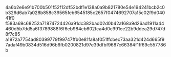 4a6b2e6e91b700b501f52f12df52bdf1e138a0a9b821780e54e194241bcb2c0b326d6ab7a028b858c39565feb6545185c2657f0474692707a15c02f9d04041f0
f583a69c68252a71874724426a91dc382bad02d0b42a168a9d26ad1911a44460d5b7dd5a6f3789888f6f6eb984cb602fca4d0c991ee22b9ddea29d747d8f7c85
a1972a7754ad80399779f99747ffb0e81fa8af051ffcbec73aa321d424d665f97adaf49b0834d516d96b6fb0200821d97e39dfbf9687c66384f1ff69c557786b
